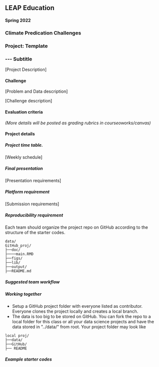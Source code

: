 ## LEAP Education 
#### Spring 2022
### Climate Predication Challenges 
### Project: Template
### --- Subtitle

[Project Description]

#### Challenge

[Problem and Data description]

[Challenge description]

#### Evaluation criteria 


*(More details will be posted as grading rubrics in courseoworks/canvas)*

#### Project details

##### Project time table.
[Weekly schedule]

##### Final presentation
[Presentation requirements]

##### Platform requirement

[Submission requirements] 

##### Reproducibility requirement

Each team should organize the project repo on GitHub according to the structure of the starter codes. 

```
data/
GitHub_proj/
├──doc/
├────main.RMD
├──figs/
├──lib/
├──output/
├──README.md
```

##### Suggested team workflow


##### Working together
- Setup a GitHub project folder with everyone listed as contributor. Everyone clones the project locally and creates a local branch. 
- The data is too big to be stored on GitHub. You can fork the repo to a local folder for this class or all your data science projects and have the data stored in "../data/" from root. Your project folder may look like

```
local proj/
├──data/
├──GitHub/
├── README
```  

##### Example starter codes

